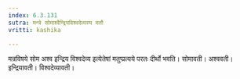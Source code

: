 ```yaml
---
index: 6.3.131
sutra: मन्त्रे सोमाश्वैन्द्रियविश्वदेव्यस्य मतौ
vritti: kashika

---
```

मन्रविषये सोम अश्व इन्द्रिय विश्वदेव्य इत्येतेषां मतुप्प्रत्यये परतः दीर्थो भवति। सोमावती। अश्ववती। इन्द्रियावती। विश्वदेव्यावती।